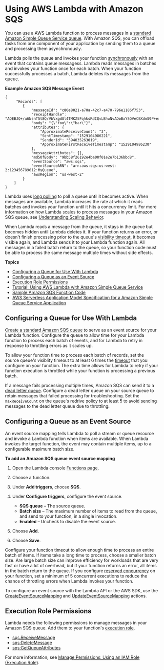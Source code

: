 # Using AWS Lambda with Amazon SQS<a name="with-sqs"></a>

You can use a AWS Lambda function to process messages in a [standard Amazon Simple Queue Service queue](https://docs.aws.amazon.com/AWSSimpleQueueService/latest/SQSDeveloperGuide/standard-queues.html)\. With Amazon SQS, you can offload tasks from one component of your application by sending them to a queue and processing them asynchronously\.

Lambda polls the queue and invokes your function [synchronously](invocation-options.md) with an event that contains queue messagess\. Lambda reads messages in batches and invokes your function once for each batch\. When your function successfully processes a batch, Lambda deletes its messages from the queue\.

**Example Amazon SQS Message Event**  

```
{
     "Records": [
        {
            "messageId": "c80e8021-a70a-42c7-a470-796e1186f753",
            "receiptHandle": "AQEBJQ+/u6NsnT5t8Q/VbVxgdUl4TMKZ5FqhksRdIQvLBhwNvADoBxYSOVeCBXdnS9P+erlTtwEALHsnBXynkfPLH3BOUqmgzP25U8kl8eHzq6RAlzrSOfTO8ox9dcp6GLmW33YjO3zkq5VRYyQlJgLCiAZUpY2D4UQcE5D1Vm8RoKfbE+xtVaOctYeINjaQJ1u3mWx9T7tork3uAlOe1uyFjCWU5aPX/1OHhWCGi2EPPZj6vchNqDOJC/Y2k1gkivqCjz1CZl6FlZ7UVPOx3AMoszPuOYZ+Nuqpx2uCE2MHTtMHD8PVjlsWirt56oUr6JPp9aRGo6bitPIOmi4dX0FmuMKD6u/JnuZCp+AXtJVTmSHS8IXt/twsKU7A+fiMK01NtD5msNgVPoe9JbFtlGwvTQ==",
            "body": "{\"foo\":\"bar\"}",
            "attributes": {
                "ApproximateReceiveCount": "3",
                "SentTimestamp": "1529104986221",
                "SenderId": "594035263019",
                "ApproximateFirstReceiveTimestamp": "1529104986230"
            },
            "messageAttributes": {},
            "md5OfBody": "9bb58f26192e4ba00f01e2e7b136bbd8",
            "eventSource": "aws:sqs",
            "eventSourceARN": "arn:aws:sqs:us-west-2:123456789012:MyQueue",
            "awsRegion": "us-west-2"
        }
    ]
}
```

Lambda uses [long polling](https://docs.aws.amazon.com/AWSSimpleQueueService/latest/SQSDeveloperGuide/sqs-long-polling.html) to poll a queue until it becomes active\. When messages are available, Lambda increases the rate at which it reads batches and invokes your function until it hits a concurrency limit\. For more information on how Lambda scales to process messages in your Amazon SQS queue, see [Understanding Scaling Behavior](scaling.md)\.

When Lambda reads a message from the queue, it stays in the queue but becomes hidden until Lambda deletes it\. If your function returns an error, or doesn't finish processing prior to the queue's [visibility timeout](https://docs.aws.amazon.com/AWSSimpleQueueService/latest/SQSDeveloperGuide/sqs-visibility-timeout.html), it becomes visible again, and Lambda sends it to your Lambda function again\. All messages in a failed batch return to the queue, so your function code must be able to process the same message multiple times without side effects\.

**Topics**
+ [Configuring a Queue for Use With Lambda](#events-sqs-queueconfig)
+ [Configuring a Queue as an Event Source](#events-sqs-eventsource)
+ [Execution Role Permissions](#events-sqs-permissions)
+ [Tutorial: Using AWS Lambda with Amazon Simple Queue Service](with-sqs-example.md)
+ [Sample Amazon SQS Function Code](with-sqs-create-package.md)
+ [AWS Serverless Application Model Specification for a Amazon Simple Queue Service Application](with-sqs-example-use-app-spec.md)

## Configuring a Queue for Use With Lambda<a name="events-sqs-queueconfig"></a>

[Create a standard Amazon SQS queue](https://docs.aws.amazon.com/AWSSimpleQueueService/latest/SQSDeveloperGuide/) to serve as an event source for your Lambda function\. Configure the queue to allow time for your Lambda function to process each batch of events, and for Lambda to retry in response to throttling errors as it scales up\.

To allow your function time to process each batch of records, set the source queue's visiblity timeout to at least 6 times the [timeout](resource-model.md) that you configure on your function\. The extra time allows for Lambda to retry if your function execution is throttled while your function is processing a previous batch\.

If a message fails processing multiple times, Amazon SQS can send it to a [dead letter queue](https://docs.aws.amazon.com/AWSSimpleQueueService/latest/SQSDeveloperGuide/sqs-dead-letter-queues.html)\. Configure a dead letter queue on your source queue to retain messages that failed processing for troubleshooting\. Set the `maxReceiveCount` on the queue's redrive policy to at least 5 to avoid sending messages to the dead letter queue due to throttling\.

## Configuring a Queue as an Event Source<a name="events-sqs-eventsource"></a>

An event source mapping tells Lambda to poll a stream or queue resource and invoke a Lambda function when items are available\. When Lambda invokes the target function, the event may contain multiple items, up to a configurable maximum batch size\.

**To add an Amazon SQS queue event source mapping**

1. Open the Lambda console [Functions page](https://console.aws.amazon.com/lambda/home#/functions)\.

1. Choose a function\.

1. Under **Add triggers**, choose **SQS**\.

1. Under **Configure triggers**, configure the event source\.
   + **SQS queue** – The source queue\.
   + **Batch size** – The maximum number of items to read from the queue, and send to your function, in a single invocation\.
   + **Enabled** – Uncheck to disable the event source\.

1. Choose **Add**\.

1. Choose **Save**\.

Configure your function timeout to allow enough time to process an entire batch of items\. If items take a long time to process, choose a smaller batch size\. Are large batch size can improve efficiency for workloads that are very fast or have a lot of overhead, but if your function returns an error, all items in the batch return to the queue\. If you configure [reserved concurrency](concurrent-executions.md#per-function-concurrency) on your function, set a minimum of 5 concurrent executions to reduce the chance of throttling errors when Lambda invokes your function\.

To configure an event source with the Lambda API or the AWS SDK, use the [CreateEventSourceMapping](API_CreateEventSourceMapping.md) and [UpdateEventSourceMapping](API_UpdateEventSourceMapping.md) actions\.

## Execution Role Permissions<a name="events-sqs-permissions"></a>

Lambda needs the following permissions to manage messages in your Amazon SQS queue\. Add them to your function's [execution role](intro-permission-model.md#lambda-intro-execution-role)\.
+ [sqs:ReceiveMessage](https://docs.aws.amazon.com/AWSSimpleQueueService/latest/APIReference/API_ReceiveMessage.html)
+ [sqs:DeleteMessage](https://docs.aws.amazon.com/AWSSimpleQueueService/latest/APIReference/API_DeleteMessage.html)
+ [sqs:GetQueueAttributes](https://docs.aws.amazon.com/AWSSimpleQueueService/latest/APIReference/API_GetQueueAttributes.html)

For more information, see [Manage Permissions: Using an IAM Role \(Execution Role\)](intro-permission-model.md#lambda-intro-execution-role)\.